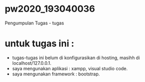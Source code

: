 # pw2020_193040036
Pengumpulan Tugas - tugas

# untuk tugas ini :
- tugas-tugas ini belum di konfigurasikan di hosting, masihh di localhost/127.0.0.1.
- saya mengunakan aplikasi : xampp, visual studio code.
- saya mengunakan framework : bootstrap.